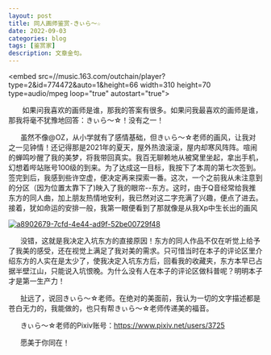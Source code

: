 ```yaml
---
layout: post
title: 同人画师鉴赏-きぃら～☆
date: 2022-09-03
categories: blog
tags: [鉴赏家]
description: 文章金句。
---
```


<embed src=//music.163.com/outchain/player?type=2&id=774472&auto=1&height=66 width=310 height=70 type=audio/mpeg loop="true" autostart="true">

&nbsp;&nbsp;&nbsp;&nbsp;&nbsp;&nbsp;
    如果问我喜欢的画师是谁，那我的答案有很多。如果问我最喜欢的画师是谁，那我将毫不犹豫地回答：きぃら～☆！没有之一！

&nbsp;&nbsp;&nbsp;&nbsp;&nbsp;&nbsp;虽然不像@OZ，从小学就有了感情基础，但きぃら～☆老师的画风，让我对之一见钟情！还记得那是2021年的夏天，屋外热浪滚滚，屋内却寒风阵阵。喧闹的蝉鸣吵醒了我的美梦，将我带回真实。我百无聊赖地从被窝里坐起，拿出手机，幻想着哔站账号100级的到来。为了达成这一目标，我按下了本周的第七次签到。签完到后，我感到些许空虚，便决定再来探索一番。这次，一个之前我从未注意到的分区（因为位置太靠下了)映入了我的眼帘--东方。这时，由于Q音经常给我推东方的同人曲，加上朋友热情地安利，我已然对这二字充满了兴趣，便点了进去。接着，犹如命运的安排一般，我第一眼便看到了那就像是从我Xp中生长出的画风

<a href='https://postimg.cc/dkdh6NCv' target='_blank'><img src='https://i.postimg.cc/fLqYw6T3/a8902679-7cfd-4e44-ad9f-52be00729f48.jpg' border='0' alt='a8902679-7cfd-4e44-ad9f-52be00729f48'/></a>

&nbsp;&nbsp;&nbsp;&nbsp;&nbsp;&nbsp;没错，这就是我决定入坑东方的直接原因！东方的同人作品不仅在听觉上给予了我美的感受，还在视觉上满足了我对美的需求。只可惜当时在本子的评论区里介绍东方的人实在是太少了，使我决定入坑东方后，回看我的收藏夹，东方本早已占据半壁江山，只能说入坑恨晚。为什么没有人在本子的评论区做科普呢？明明本子才是第一生产力！

&nbsp;&nbsp;&nbsp;&nbsp;&nbsp;&nbsp;扯远了，说回きぃら～☆老师。在绝对的美面前，我认为一切的文字描述都是苍白无力的，我能做的，也只有帮きぃら～☆老师传递美的福音。

&nbsp;&nbsp;&nbsp;&nbsp;&nbsp;&nbsp;きぃら～☆老师的Pixiv账号：https://www.pixiv.net/users/3725

&nbsp;&nbsp;&nbsp;&nbsp;&nbsp;&nbsp;愿美于你同在！
